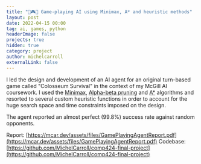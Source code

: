 ```yaml
---
title: "🧠🎮🐍 Game-playing AI using Minimax, A* and heuristic methods"
layout: post
date: 2022-04-15 00:00
tag: ai, games, python
headerImage: false
projects: true
hidden: true
category: project
author: michelcarroll
externalLink: false
---
```


I led the design and development of an AI agent for an original turn-based game called "Colosseum Survival" in the context of my McGill AI coursework. I used the [Minimax](https://en.wikipedia.org/wiki/Minimax), [Alpha-beta pruning](https://en.wikipedia.org/wiki/Alpha%E2%80%93beta_pruning) and [A*](https://en.wikipedia.org/wiki/A*_search_algorithm) algorithms and resorted to several custom heuristic functions in order to account for the huge search space and time constraints imposed on the design.

The agent reported an almost perfect (99.8%) success rate against random opponents.

Report: [https://mcar.dev/assets/files/GamePlayingAgentReport.pdf](https://mcar.dev/assets/files/GamePlayingAgentReport.pdf)
Codebase: [https://github.com/MichelCarroll/comp424-final-project](https://github.com/MichelCarroll/comp424-final-project)


